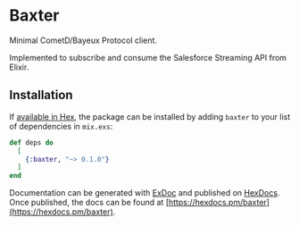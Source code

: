 # Baxter

Minimal CometD/Bayeux Protocol client.

Implemented to subscribe and consume the Salesforce Streaming API from Elixir.

## Installation

If [available in Hex](https://hex.pm/docs/publish), the package can be installed
by adding `baxter` to your list of dependencies in `mix.exs`:

```elixir
def deps do
  [
    {:baxter, "~> 0.1.0"}
  ]
end
```

Documentation can be generated with [ExDoc](https://github.com/elixir-lang/ex_doc)
and published on [HexDocs](https://hexdocs.pm). Once published, the docs can
be found at [https://hexdocs.pm/baxter](https://hexdocs.pm/baxter).

